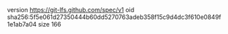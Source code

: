 version https://git-lfs.github.com/spec/v1
oid sha256:5f5e061d27350444b60dd5270763adeb358f15c9d4dc3f610e0849f1e1ab7a04
size 166
